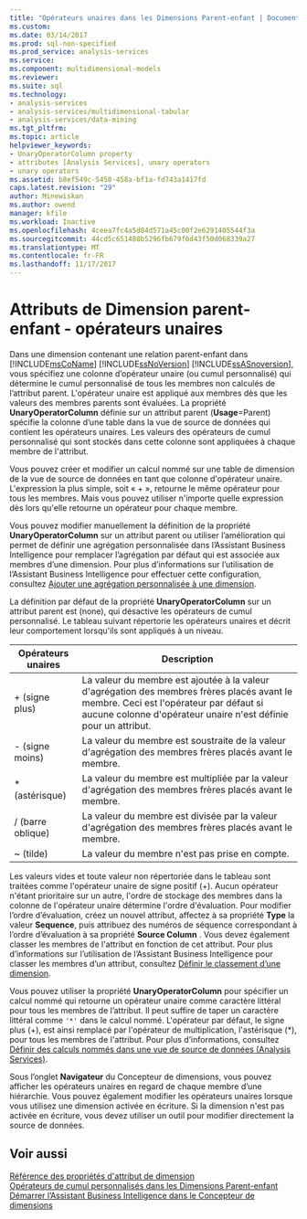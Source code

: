 ```yaml
---
title: "Opérateurs unaires dans les Dimensions Parent-enfant | Documents Microsoft"
ms.custom: 
ms.date: 03/14/2017
ms.prod: sql-non-specified
ms.prod_service: analysis-services
ms.service: 
ms.component: multidimensional-models
ms.reviewer: 
ms.suite: sql
ms.technology:
- analysis-services
- analysis-services/multidimensional-tabular
- analysis-services/data-mining
ms.tgt_pltfrm: 
ms.topic: article
helpviewer_keywords:
- UnaryOperatorColumn property
- attributes [Analysis Services], unary operators
- unary operators
ms.assetid: b8ef549c-5458-458a-bf1a-fd743a1417fd
caps.latest.revision: "29"
author: Minewiskan
ms.author: owend
manager: kfile
ms.workload: Inactive
ms.openlocfilehash: 4ceea7fc4a5d84d571a45c00f2e6291405544f3a
ms.sourcegitcommit: 44cd5c651488b5296fb679f6d43f50d068339a27
ms.translationtype: MT
ms.contentlocale: fr-FR
ms.lasthandoff: 11/17/2017
---
```

# <a name="parent-child-dimension-attributes---unary-operators"></a>Attributs de Dimension parent-enfant - opérateurs unaires
  Dans une dimension contenant une relation parent-enfant dans [!INCLUDE[msCoName](../../includes/msconame-md.md)] [!INCLUDE[ssNoVersion](../../includes/ssnoversion-md.md)] [!INCLUDE[ssASnoversion](../../includes/ssasnoversion-md.md)], vous spécifiez une colonne d’opérateur unaire (ou cumul personnalisé) qui détermine le cumul personnalisé de tous les membres non calculés de l’attribut parent. L'opérateur unaire est appliqué aux membres dès que les valeurs des membres parents sont évaluées. La propriété **UnaryOperatorColumn** définie sur un attribut parent (**Usage**=Parent) spécifie la colonne d’une table dans la vue de source de données qui contient les opérateurs unaires. Les valeurs des opérateurs de cumul personnalisé qui sont stockés dans cette colonne sont appliquées à chaque membre de l'attribut.  
  
 Vous pouvez créer et modifier un calcul nommé sur une table de dimension de la vue de source de données en tant que colonne d'opérateur unaire. L'expression la plus simple, soit « + », retourne le même opérateur pour tous les membres. Mais vous pouvez utiliser n'importe quelle expression dès lors qu'elle retourne un opérateur pour chaque membre.  
  
 Vous pouvez modifier manuellement la définition de la propriété **UnaryOperatorColumn** sur un attribut parent ou utiliser l’amélioration qui permet de définir une agrégation personnalisée dans l’Assistant Business Intelligence pour remplacer l’agrégation par défaut qui est associée aux membres d’une dimension. Pour plus d’informations sur l’utilisation de l’Assistant Business Intelligence pour effectuer cette configuration, consultez [Ajouter une agrégation personnalisée à une dimension](../../analysis-services/multidimensional-models/bi-wizard-add-a-custom-aggregation-to-a-dimension.md).  
  
 La définition par défaut de la propriété **UnaryOperatorColumn** sur un attribut parent est (none), qui désactive les opérateurs de cumul personnalisé. Le tableau suivant répertorie les opérateurs unaires et décrit leur comportement lorsqu'ils sont appliqués à un niveau.  
  
|Opérateurs unaires|Description|  
|--------------------|-----------------|  
|+ (signe plus)|La valeur du membre est ajoutée à la valeur d'agrégation des membres frères placés avant le membre. Ceci est l'opérateur par défaut si aucune colonne d'opérateur unaire n'est définie pour un attribut.|  
|- (signe moins)|La valeur du membre est soustraite de la valeur d'agrégation des membres frères placés avant le membre.|  
|* (astérisque)|La valeur du membre est multipliée par la valeur d'agrégation des membres frères placés avant le membre.|  
|/ (barre oblique)|La valeur du membre est divisée par la valeur d'agrégation des membres frères placés avant le membre.|  
|~ (tilde)|La valeur du membre n'est pas prise en compte.|  
  
 Les valeurs vides et toute valeur non répertoriée dans le tableau sont traitées comme l'opérateur unaire de signe positif (+). Aucun opérateur n'étant prioritaire sur un autre, l'ordre de stockage des membres dans la colonne de l'opérateur unaire détermine l'ordre d'évaluation. Pour modifier l’ordre d’évaluation, créez un nouvel attribut, affectez à sa propriété **Type** la valeur **Sequence**, puis attribuez des numéros de séquence correspondant à l’ordre d’évaluation à sa propriété **Source Column** . Vous devez également classer les membres de l'attribut en fonction de cet attribut. Pour plus d’informations sur l’utilisation de l’Assistant Business Intelligence pour classer les membres d’un attribut, consultez [Définir le classement d’une dimension](../../analysis-services/multidimensional-models/bi-wizard-define-the-ordering-for-a-dimension.md).  
  
 Vous pouvez utiliser la propriété **UnaryOperatorColumn** pour spécifier un calcul nommé qui retourne un opérateur unaire comme caractère littéral pour tous les membres de l’attribut. Il peut suffire de taper un caractère littéral comme `'*'` dans le calcul nommé. L'opérateur par défaut, le signe plus (+), est ainsi remplacé par l'opérateur de multiplication, l'astérisque (*), pour tous les membres de l'attribut. Pour plus d’informations, consultez [Définir des calculs nommés dans une vue de source de données &#40;Analysis Services&#41;](../../analysis-services/multidimensional-models/define-named-calculations-in-a-data-source-view-analysis-services.md).  
  
 Sous l’onglet **Navigateur** du Concepteur de dimensions, vous pouvez afficher les opérateurs unaires en regard de chaque membre d’une hiérarchie. Vous pouvez également modifier les opérateurs unaires lorsque vous utilisez une dimension activée en écriture. Si la dimension n'est pas activée en écriture, vous devez utiliser un outil pour modifier directement la source de données.  
  
## <a name="see-also"></a>Voir aussi  
 [Référence des propriétés d'attribut de dimension](../../analysis-services/multidimensional-models/dimension-attribute-properties-reference.md)   
 [Opérateurs de cumul personnalisés dans les Dimensions Parent-enfant](../../analysis-services/multidimensional-models/parent-child-dimension-attributes-custom-rollup-operators.md)   
 [Démarrer l’Assistant Business Intelligence dans le Concepteur de dimensions](../../analysis-services/multidimensional-models/database-dimensions-bi-wizard-in-dimension-designer.md)  
  
  
